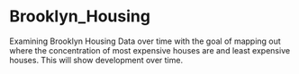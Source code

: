 # Brooklyn_Housing

Examining Brooklyn Housing Data over time with the goal of mapping out where the concentration of most expensive houses are and least expensive houses. This will show development over time. 
